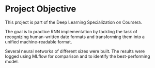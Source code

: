 # Project Objective

This project is part of the Deep Learning Specialization on Coursera.

The goal is to practice RNN implementation by tackling the task of recognizing human-written date formats and transforming them into a unified machine-readable format.

Several neural networks of different sizes were built. The results were logged using MLflow for comparison and to identify the best-performing model.